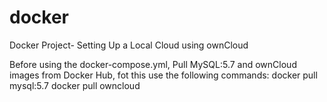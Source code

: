 # docker
Docker Project- Setting Up a Local Cloud using ownCloud

Before using the docker-compose.yml, Pull MySQL:5.7 and ownCloud images from Docker Hub, fot this use the following commands:
docker pull mysql:5.7
docker pull owncloud
